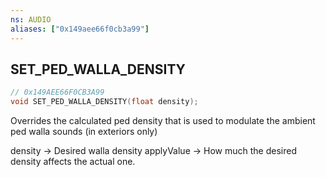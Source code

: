 ```yaml
---
ns: AUDIO
aliases: ["0x149aee66f0cb3a99"]
---
```

## SET_PED_WALLA_DENSITY

```c
// 0x149AEE66F0CB3A99
void SET_PED_WALLA_DENSITY(float density);
```

Overrides the calculated ped density that is used to modulate the ambient ped walla sounds (in exteriors only)

density -> Desired walla density applyValue -> How much the desired density affects the actual one.

